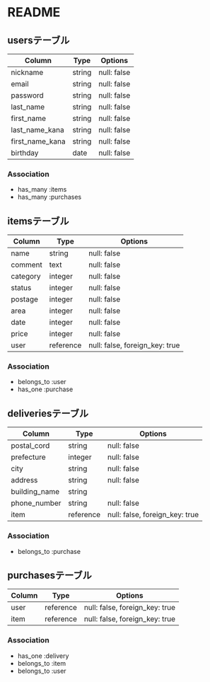 # README

## usersテーブル

| Column          | Type       | Options     |
| --------------- | ---------- | ----------- |
| nickname        | string     | null: false |
| email           | string     | null: false |
| password        | string     | null: false |
| last_name       | string     | null: false |
| first_name      | string     | null: false |
| last_name_kana  | string     | null: false |
| first_name_kana | string     | null: false |
| birthday        | date       | null: false |

### Association
- has_many :items
- has_many :purchases

## itemsテーブル

| Column   | Type      | Options                        |
| -------- | --------- | ------------------------------ |
| name     | string    | null: false                    |
| comment  | text      | null: false                    |
| category | integer   | null: false                    |
| status   | integer   | null: false                    |
| postage  | integer   | null: false                    |
| area     | integer   | null: false                    |
| date     | integer   | null: false                    |
| price    | integer   | null: false                    |
| user     | reference | null: false, foreign_key: true |

### Association
- belongs_to :user
- has_one    :purchase

## deliveriesテーブル

| Column         | Type      | Options                        |
| -------------- | --------- | ------------------------------ |
| postal_cord    | string   | null: false                    |
| prefecture     | integer   | null: false                    |
| city           | string    | null: false                    |
| address        | string    | null: false                    |
| building_name  | string    |                                |
| phone_number   | string    | null: false                    |
| item           | reference | null: false, foreign_key: true |

### Association
- belongs_to :purchase

## purchasesテーブル

| Column   | Type      | Options                        |
| -------- | --------- | ------------------------------ |
| user     | reference | null: false, foreign_key: true |
| item     | reference | null: false, foreign_key: true |

### Association
- has_one    :delivery
- belongs_to :item
- belongs_to :user